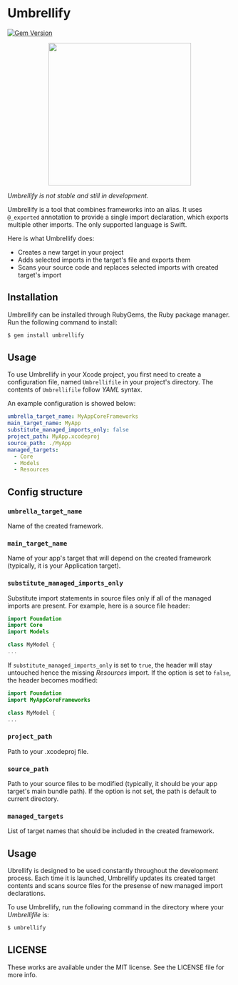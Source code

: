# Umbrellify
[![Gem Version](https://badge.fury.io/rb/umbrellify.svg)](https://badge.fury.io/rb/umbrellify)

<p align="center">
  <img width="320" height="320" src="https://user-images.githubusercontent.com/15659755/77676503-7a444880-6f9f-11ea-9c05-d3464a282796.png">
</p>

*Umbrellify is not stable and still in development.*

Umbrellify is a tool that combines frameworks into an alias. It uses `@_exported` annotation to provide a single import declaration, which exports multiple other imports. The only supported language is Swift.

Here is what Umbrellify does:

- Creates a new target in your project
- Adds selected imports in the target's file and exports them
- Scans your source code and replaces selected imports with created target's import

## Installation

Umbrellify can be installed through RubyGems, the Ruby package manager. Run the following command to install:
```bash
$ gem install umbrellify
```

## Usage

To use Umbrellify in your Xcode project, you first need to create a configuration file, named `Umbrellifile` in your project's directory. The contents of `Umbrellifile` follow *YAML* syntax.

An example configuration is showed below:

```yaml
umbrella_target_name: MyAppCoreFrameworks
main_target_name: MyApp
substitute_managed_imports_only: false
project_path: MyApp.xcodeproj
source_path: ./MyApp
managed_targets:
  - Core
  - Models
  - Resources
```

## Config structure

### `umbrella_target_name` 
Name of the created framework.

### `main_target_name` 
Name of your app's target that will depend on the created framework (typically, it is your Application target).

### `substitute_managed_imports_only` 
Substitute import statements in source files only if all of the managed imports are present. 
For example, here is a source file header:

```swift
import Foundation
import Core
import Models

class MyModel {
...
```

If `substitute_managed_imports_only` is set to `true`, the header will stay untouched hence the missing *Resources* import.
If the option is set to `false`, the header becomes modified:

```swift
import Foundation
import MyAppCoreFrameworks

class MyModel {
...
```

### `project_path`
Path to your .xcodeproj file.

### `source_path`
Path to your source files to be modified (typically, it should be your app target's main bundle path). If the option is not set, the path is default to current directory.

### `managed_targets`
List of target names that should be included in the created framework.

## Usage

Ubrellify is designed to be used constantly throughout the development process. 
Each time it is launched, Umbrellify updates its created target contents and scans source files for the presense of new managed import declarations.

To use Umbrellify, run the following command in the directory where your *Umbrellifile* is:

```bash
$ umbrellify
```

## LICENSE

These works are available under the MIT license. See the LICENSE file for more info.
